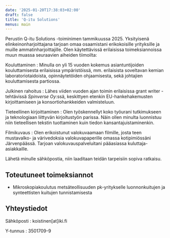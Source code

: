 ```yaml
---
date: '2025-01-20T17:38:03+02:00'
draft: false
title: 'Q-itu Solutions'
menus: main
---
```

Perustin Q-itu Solutions -toiminimen tammikuussa 2025. Yksityisenä elinkeinonharjoittajana tarjoan omaa osaamistani erikokoisille yrityksille ja muille ammatinharjoittajille. Olen käytettävissä erilaisissa toimeksiannoissa muun muassa seuraavien aiheiden tiimoilta: 

Kouluttaminen
: Minulla on yli 15 vuoden kokemus asiantuntijoiden kouluttamisesta erilaisissa ympäristöissä, mm. erilaisista soveltavan kemian laboratoriotaidoista, opinnäytetöiden ohjaamisesta, sekä johtajien kouluttamisesta partiossa.

Julkinen rahoitus
: Lähes viiden vuoden ajan toimin erilaisissa grant writer -tehtävissä *Spinverse Oy*:ssä, keskittyen etenkin EU-hankehakemusten kirjoittamiseen ja konsortiohankkeiden valmisteluun.

Tieteellinen kirjoittaminen 
: Olen työskennellyt koko työurani tutkimukseen ja teknologiaan liittyvän kirjoitustyön parissa. Näin ollen minulta luonnistuu niin tieteellisen tekstin tuottaminen kuin tiedon kansantajuistaminenkin.

Filmikuvaus
: Olen erikoistunut valokuvaamaan filmille, josta teen mustavalko- ja värivedoksia valokuvapaperille omassa kotipimiössäni Järvenpäässä. Tarjoan valokuvauspalveluitani pääasiassa kuluttaja-asiakkaille.

Lähetä minulle sähköpostia, niin laaditaan teidän tarpeisiin sopiva ratkaisu.

## Toteutuneet toimeksiannot

* Mikroskopiakoulutus metsäteollisuuden pk-yritykselle luonnonkuitujen ja synteettisten kuitujen tunnistamisesta


## Yhteystiedot

Sähköposti
: koistinen[at]iki.fi

Y-tunnus
: 3501709-9